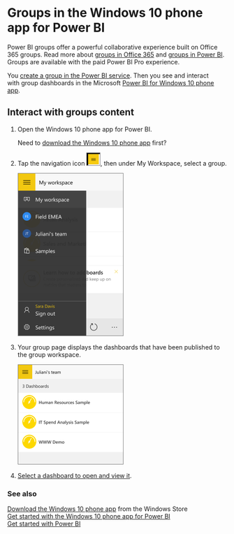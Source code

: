 <properties 
   pageTitle="Groups in the Windows 10 phone app"
   description="Groups in the Windows 10 phone app for Power BI"
   services="powerbi" 
   documentationCenter="" 
   authors="maggiesMSFT" 
   manager="mblythe" 
   editor=""
   tags=""/>
 
<tags
   ms.service="powerbi"
   ms.devlang="NA"
   ms.topic="article"
   ms.tgt_pltfrm="NA"
   ms.workload="powerbi"
   ms.date="12/09/2015"
   ms.author="maggies"/>

# Groups in the Windows 10 phone app for Power BI  

Power BI groups offer a powerful collaborative experience built on Office 365 groups. Read more about [groups in Office 365](https://support.office.com/Article/Find-help-about-Groups-in-Office-365-7a9b321f-b76a-4d53-b98b-a2b0b7946de1) and [groups in Power BI](powerbi-service-groups.md). Groups are available with the paid Power BI Pro experience.

You [create a group in the Power BI service](powerbi-service-create-a-group-in-power-bi.md). Then you see and interact with group dashboards in the Microsoft [Power BI for Windows 10 phone app](powerbi-mobile-win10phone-app-get-started.md).  

## Interact with groups content  
1.  Open the Windows 10 phone app for Power BI.

    Need to [download the Windows 10 phone app](http://go.microsoft.com/fwlink/?LinkID=544867) first?

2.  Tap the navigation icon ![](media/powerbi-mobile-groups-in-the-win10phone-app/PBI_Win10Ph_NavIcon30.png), then under My Workspace, select a group.  

    ![](media/powerbi-mobile-groups-in-the-win10phone-app/PBI_Win10Ph_MyWkspace.png)

3.  Your group page displays the dashboards that have been published to the group workspace.  

    ![](media/powerbi-mobile-groups-in-the-win10phone-app/PBI_Win10Ph_GroupSpace.png)

4.  [Select a dashboard to open and view it](powerbi-mobile-dashboards-in-the-win10phone-app.md).  

### See also  
[Download the Windows 10 phone app](http://go.microsoft.com/fwlink/?LinkID=544867) from the Windows Store  
[Get started with the Windows 10 phone app for Power BI](powerbi-mobile-win10phone-app-get-started.md)  
[Get started with Power BI](powerbi-service-get-started.md)  